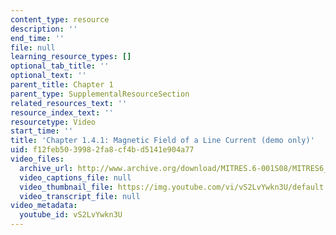 ```yaml
---
content_type: resource
description: ''
end_time: ''
file: null
learning_resource_types: []
optional_tab_title: ''
optional_text: ''
parent_title: Chapter 1
parent_type: SupplementalResourceSection
related_resources_text: ''
resource_index_text: ''
resourcetype: Video
start_time: ''
title: 'Chapter 1.4.1: Magnetic Field of a Line Current (demo only)'
uid: f12feb50-3998-2fa8-cf4b-d5141e904a77
video_files:
  archive_url: http://www.archive.org/download/MITRES.6-001S08/MITRES6_001S08_1-4-1_demo_220k.mp4
  video_captions_file: null
  video_thumbnail_file: https://img.youtube.com/vi/vS2LvYwkn3U/default.jpg
  video_transcript_file: null
video_metadata:
  youtube_id: vS2LvYwkn3U
---
```

